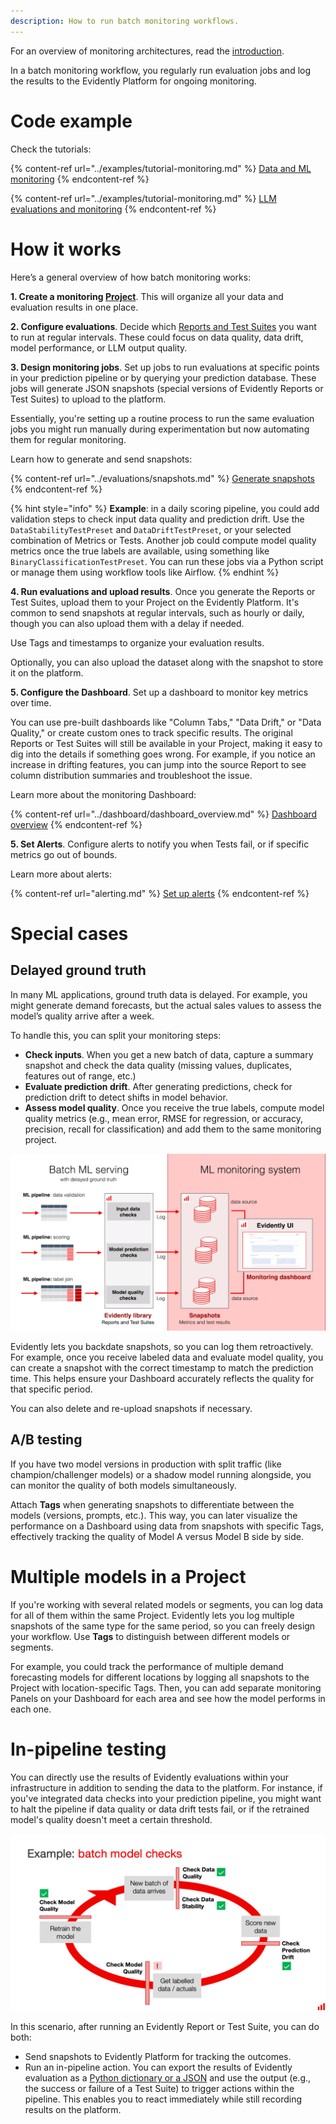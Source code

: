 ```yaml
---
description: How to run batch monitoring workflows.
---   
```


For an overview of monitoring architectures, read the [introduction](monitoring_overview.md).

In a batch monitoring workflow, you regularly run evaluation jobs and log the results to the Evidently Platform for ongoing monitoring.

# Code example

Check the tutorials:

{% content-ref url="../examples/tutorial-monitoring.md" %}
[Data and ML monitoring](../examples/tutorial-monitoring.md)
{% endcontent-ref %}

{% content-ref url="../examples/tutorial-monitoring.md" %}
[LLM evaluations and monitoring](../examples/tutorial-llm.md)
{% endcontent-ref %}

# How it works
Here’s a general overview of how batch monitoring works:

**1. Create a monitoring [Project](../projects/add_project.md)**. This will organize all your data and evaluation results in one place.

**2. Configure evaluations**. Decide which [Reports and Test Suites](../tests-and-reports/introduction.md) you want to run at regular intervals. These could focus on data quality, data drift, model performance, or LLM output quality.
 
**3. Design monitoring jobs**. Set up jobs to run evaluations at specific points in your prediction pipeline or by querying your prediction database. These jobs will generate JSON snapshots (special versions of Evidently Reports or Test Suites) to upload to the platform.

Essentially, you're setting up a routine process to run the same evaluation jobs you might run manually during experimentation but now automating them for regular monitoring.

Learn how to generate and send snapshots:

{% content-ref url="../evaluations/snapshots.md" %}
[Generate snapshots](../evaluations/snapshots.md)
{% endcontent-ref %}

{% hint style="info" %}
**Example**: in a daily scoring pipeline, you could add validation steps to check input data quality and prediction drift. Use the `DataStabilityTestPreset` and `DataDriftTestPreset`, or your selected combination of Metrics or Tests. Another job could compute model quality metrics once the true labels are available, using something like `BinaryClassificationTestPreset`. You can run these jobs via a Python script or manage them using workflow tools like Airflow.
{% endhint %}

**4. Run evaluations and upload results**. Once you generate the Reports or Test Suites, upload them to your Project on the Evidently Platform. It's common to send snapshots at regular intervals, such as hourly or daily, though you can also upload them with a delay if needed. 

Use Tags and timestamps to organize your evaluation results.

Optionally, you can also upload the dataset along with the snapshot to store it on the platform. 

**5. Configure the Dashboard**. Set up a dashboard to monitor key metrics over time. 

You can use pre-built dashboards like "Column Tabs," "Data Drift," or "Data Quality," or create custom ones to track specific results. The original Reports or Test Suites will still be available in your Project, making it easy to dig into the details if something goes wrong. For example, if you notice an increase in drifting features, you can jump into the source Report to see column distribution summaries and troubleshoot the issue.

Learn more about the monitoring Dashboard:

{% content-ref url="../dashboard/dashboard_overview.md" %}
[Dashboard overview](../dashboard/dashboard_overview.md)
{% endcontent-ref %}

**5. Set Alerts**. Configure alerts to notify you when Tests fail, or if specific metrics go out of bounds.

Learn more about alerts:

{% content-ref url="alerting.md" %}
[Set up alerts](alerting.md)
{% endcontent-ref %}

# Special cases

## Delayed ground truth

In many ML applications, ground truth data is delayed. For example, you might generate demand forecasts, but the actual sales values to assess the model’s quality arrive after a week.

To handle this, you can split your monitoring steps:
* **Check inputs**. When you get a new batch of data, capture a summary snapshot and check the data quality (missing values, duplicates, features out of range, etc.)
* **Evaluate prediction drift**. After generating predictions, check for prediction drift to detect shifts in model behavior.
* **Assess model quality**. Once you receive the true labels, compute model quality metrics (e.g., mean error, RMSE for regression, or accuracy, precision, recall for classification) and add them to the same monitoring project.

![](../.gitbook/assets/monitoring/monitoring_batch_workflow_min.png)

Evidently lets you backdate snapshots, so you can log them retroactively. For example, once you receive labeled data and evaluate model quality, you can create a snapshot with the correct timestamp to match the prediction time. This helps ensure your Dashboard accurately reflects the quality for that specific period.

You can also delete and re-upload snapshots if necessary.

## A/B testing

If you have two model versions in production with split traffic (like champion/challenger models) or a shadow model running alongside, you can monitor the quality of both models simultaneously.

Attach **Tags** when generating snapshots to differentiate between the models (versions, prompts, etc.). This way, you can later visualize the performance on a Dashboard using data from snapshots with specific Tags, effectively tracking the quality of Model A versus Model B side by side.

# Multiple models in a Project 

If you're working with several related models or segments, you can log data for all of them within the same Project. Evidently lets you log multiple snapshots of the same type for the same period, so you can freely design your workflow. Use **Tags** to distinguish between different models or segments. 

For example, you could track the performance of multiple demand forecasting models for different locations by logging all snapshots to the Project with location-specific Tags. Then, you can add separate monitoring Panels on your Dashboard for each area and see how the model performs in each one.

# In-pipeline testing 

You can directly use the results of Evidently evaluations within your infrastructure in addition to sending the data to the platform. For instance, if you've integrated data checks into your prediction pipeline, you might want to halt the pipeline if data quality or data drift tests fail, or if the retrained model's quality doesn't meet a certain threshold.

![](../.gitbook/assets/tests/test_suite_lifecycle-min.png)

In this scenario, after running an Evidently Report or Test Suite, you can do both:
* Send snapshots to Evidently Platform for tracking the outcomes.
* Run an in-pipeline action. You can export the results of Evidently evaluation as a [Python dictionary or a JSON](../tests-and-reports/output_formats.md) and use the output (e.g., the success or failure of a Test Suite) to trigger actions within the pipeline. This enables you to react immediately while still recording results on the platform.
